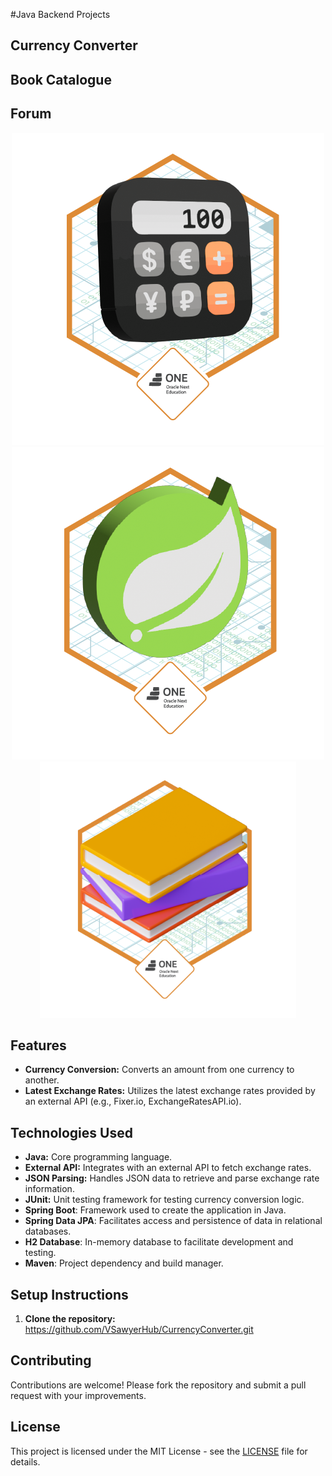 #Java Backend Projects

## Currency Converter
## Book Catalogue
## Forum

<p align="center">
<img src="https://github.com/VSawyerHub/ProgramaONE_Challenges/blob/master/Currency%20Converter/Badge-Conversor.png"/>
<img src="https://github.com/VSawyerHub/ProgramaONE_Challenges/blob/master/ForoHub/Badge-Spring.png"/>
<img src="https://github.com/VSawyerHub/ProgramaONE_Challenges/blob/master/LiterAlura/badge%20literalura.png"/>
</p>

## Features

- **Currency Conversion:** Converts an amount from one currency to another.
- **Latest Exchange Rates:** Utilizes the latest exchange rates provided by an external API (e.g., Fixer.io, ExchangeRatesAPI.io).

## Technologies Used

- **Java:** Core programming language.
- **External API:** Integrates with an external API to fetch exchange rates.
- **JSON Parsing:** Handles JSON data to retrieve and parse exchange rate information.
- **JUnit:** Unit testing framework for testing currency conversion logic.
- **Spring Boot**: Framework used to create the application in Java.
- **Spring Data JPA**: Facilitates access and persistence of data in relational databases.
- **H2 Database**: In-memory database to facilitate development and testing.
- **Maven**: Project dependency and build manager.

## Setup Instructions

1. **Clone the repository:**
https://github.com/VSawyerHub/CurrencyConverter.git

## Contributing

Contributions are welcome! Please fork the repository and submit a pull request with your improvements.

## License

This project is licensed under the MIT License - see the [LICENSE](LICENSE) file for details.

